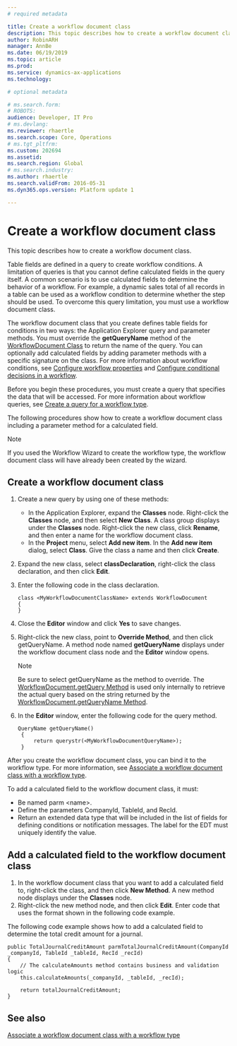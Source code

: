 ```yaml
---
# required metadata

title: Create a workflow document class
description: This topic describes how to create a workflow document class.
author: RobinARH
manager: AnnBe
ms.date: 06/19/2019
ms.topic: article
ms.prod: 
ms.service: dynamics-ax-applications
ms.technology: 

# optional metadata

# ms.search.form: 
# ROBOTS: 
audience: Developer, IT Pro
# ms.devlang: 
ms.reviewer: rhaertle
ms.search.scope: Core, Operations
# ms.tgt_pltfrm: 
ms.custom: 202694
ms.assetid: 
ms.search.region: Global
# ms.search.industry: 
ms.author: rhaertle
ms.search.validFrom: 2016-05-31
ms.dyn365.ops.version: Platform update 1

---
```


# Create a workflow document class 

This topic describes how to create a workflow document class.

Table fields are defined in a query to create workflow conditions. A limitation of queries is that you cannot define calculated fields in the query itself. A common scenario is to use calculated fields to determine the behavior of a workflow. For example, a dynamic sales total of all records in a table can be used as a workflow condition to determine whether the step should be used. To overcome this query limitation, you must use a workflow document class.

The workflow document class that you create defines table fields for conditions in two ways: the Application Explorer query and parameter methods. You must override the **getQueryName** method of the [WorkflowDocument Class](https://docs.microsoft.com/en-us/previous-versions/dynamics/ax-2012/application-classes/gg798542(v=ax.60)) to return the name of the query. You can optionally add calculated fields by adding parameter methods with a specific signature on the class. For more information about workflow conditions, see [Configure workflow properties](configure-workflow-properties.md) and [Configure conditional decisions in a workflow](configure-conditional-decision-workflow.md).

Before you begin these procedures, you must create a query that specifies the data that will be accessed. For more information about workflow queries, see [Create a query for a workflow type](workflow-type-query.md).

The following procedures show how to create a workflow document class including a parameter method for a calculated field.

> [!NOTE]
> <P>If you used the Workflow Wizard to create the workflow type, the workflow document class will have already been created by the wizard.</P>

## Create a workflow document class

1.  Create a new query by using one of these methods:
    + In the Application Explorer, expand the **Classes** node. Right-click the **Classes** node, and then select **New Class**. A class group displays under the **Classes** node. Right-click the new class, click **Rename**, and then enter a name for the workflow document class.
    + In the **Project** menu, select **Add new item**. In the **Add new item** dialog, select **Class**. Give the class a name and then click **Create**.

1.  Expand the new class, select **classDeclaration**, right-click the class declaration, and then click **Edit**.
1.  Enter the following code in the class declaration.

       ```X++
       class <MyWorkflowDocumentClassName> extends WorkflowDocument
       {
       }
       ```

1.  Close the **Editor** window and click **Yes** to save changes.
1.  Right-click the new class, point to **Override Method**, and then click getQueryName. A method node named **getQueryName** displays under the workflow document class node and the **Editor** window opens.

    > [!NOTE]
    > <P>Be sure to select getQueryName as the method to override. The <A href="https://docs.microsoft.com/en-us/previous-versions/dynamics/ax-2012/application-classes/gg798533(v=ax.60)">WorkflowDocument.getQuery Method</A> is used only internally to retrieve the actual query based on the string returned by the <A href="https://docs.microsoft.com/en-us/previous-versions/dynamics/ax-2012/application-classes/gg798541(v=ax.60)">WorkflowDocument.getQueryName Method</A>.</P>

8.  In the **Editor** window, enter the following code for the query method.

       ```X++
       QueryName getQueryName()
        {
            return querystr(<MyWorkflowDocumentQueryName>);
        }
       ```

After you create the workflow document class, you can bind it to the workflow type. For more information, see [Associate a workflow document class with a workflow type](workflow-type-associate-document.md).

To add a calculated field to the workflow document class, it must:

  - Be named parm \<name\>.
  - Define the parameters CompanyId, TableId, and RecId.
  - Return an extended data type that will be included in the list of fields for defining conditions or notification messages. The label for the EDT must uniquely identify the value.

## Add a calculated field to the workflow document class

1.  In the workflow document class that you want to add a calculated field to, right-click the class, and then click **New Method**. A new method node displays under the **Classes** node.
2.  Right-click the new method node, and then click **Edit**. Enter code that uses the format shown in the following code example.

The following code example shows how to add a calculated field to determine the total credit amount for a journal.

```X++
public TotalJournalCreditAmount parmTotalJournalCreditAmount(CompanyId _companyId, TableId _tableId, RecId _recId)
{
    // The calculateAmounts method contains business and validation logic   
    this.calculateAmounts(_companyId, _tableId, _recId);
    
    return totalJournalCreditAmount;
}
```

## See also

[Associate a workflow document class with a workflow type](workflow-type-associate-document.md)

